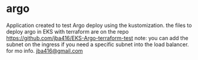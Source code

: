 # argo
Application created to test Argo deploy using the kustomization. the files to deploy argo in EKS with terraform are on the repo https://github.com/jba416/EKS-Argo-terraform-test
note: you can add the subnet on the ingress if you need a specific subnet into the load balancer. 
for mo info. jba416@gmail.com
